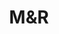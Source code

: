 ---
title: "M&R"
url: /ciudad-autonoma-de-buenos-aires/myr-avenida-directorio/
shop: piezas de automóviles
---